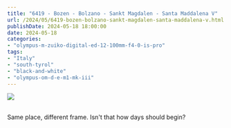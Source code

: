 ```yaml
---
title: "6419 - Bozen - Bolzano - Sankt Magdalen - Santa Maddalena V"
url: /2024/05/6419-bozen-bolzano-sankt-magdalen-santa-maddalena-v.html
publishDate: 2024-05-18 18:00:00
date: 2024-05-18
categories:
- "olympus-m-zuiko-digital-ed-12-100mm-f4-0-is-pro"
tags:
- "Italy"
- "south-tyrol"
- "black-and-white"
- "olympus-om-d-e-m1-mk-iii"
---
```

<div class="container">
<div class="center"><a target="_blank" href="https://d25zfm9zpd7gm5.cloudfront.net/1200x1200/2020/20200905_070803_lr.jpg"><img class="webfeedsFeaturedVisual" src="https://d25zfm9zpd7gm5.cloudfront.net/0600x0600/2020/20200905_070803_lr.jpg" /></a></div>
</div>
<br />

Same place, different frame. Isn't that how days should begin?
